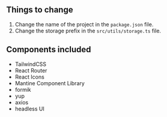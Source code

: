 ## Things to change

1. Change the name of the project in the `package.json` file.
2. Change the storage prefix in the `src/utils/storage.ts` file.

## Components included

- TailwindCSS
- React Router
- React Icons
- Mantine Component Library
- formik
- yup
- axios
- headless UI
